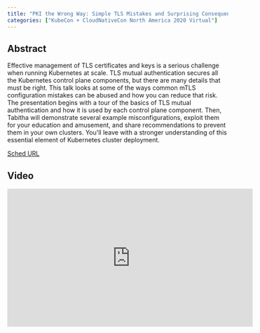 ```yaml
---
title: "PKI the Wrong Way: Simple TLS Mistakes and Surprising Consequences - Tabitha Sable, Datadog"
categories: ["KubeCon + CloudNativeCon North America 2020 Virtual"]
---
```


## Abstract

Effective management of TLS certificates and keys is a serious challenge when running Kubernetes at scale. TLS mutual authentication secures all the Kubernetes control plane components, but there are many details that must be right. This talk looks at some of the ways common mTLS configuration mistakes can be abused and how you can reduce that risk. The presentation begins with a tour of the basics of TLS mutual authentication and how it is used by each control plane component. Then, Tabitha will demonstrate several example misconfigurations, exploit them for your education and amusement, and share recommendations to prevent them in your own clusters. You'll leave with a stronger understanding of this essential element of Kubernetes cluster deployment.

[Sched URL](https://kccncna20.sched.com/event/4e9ec494166e4cceffc3ba46c2dd5f54)

## Video

<iframe width='560' height='315' src='https://www.youtube.com/embed/gcOLDEzsVHI' frameborder='0' allow='accelerometer; autoplay; encrypted-media; gyroscope; picture-in-picture' allowfullscreen></iframe>
